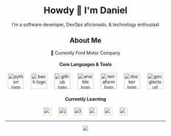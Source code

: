<h1 align="center">Howdy 👋 I'm Daniel</h1>

<p align="center">I'm a software developer, DevOps aficionado, & technology enthusiast</p>

<h2 align="center">About Me</h2>

<p align="center">
    🚗 Currently Ford Motor Company
</p>

<h4 align="center">Core Languages & Tools</h4>

<div align="center">
  <img src="https://cdn.jsdelivr.net/gh/devicons/devicon/icons/python/python-original.svg" height="50" alt="python logo"  />
  <img width="15" />
  <img src="https://cdn.jsdelivr.net/gh/devicons/devicon/icons/bash/bash-original.svg" height="50" alt="bash logo"  />
  <img width="15" />
  <img src="https://cdn.jsdelivr.net/gh/devicons/devicon/icons/github/github-original.svg" height="50" alt="github logo"  />
  <img width="15" />
  <img src="https://cdn.jsdelivr.net/gh/devicons/devicon/icons/ansible/ansible-original.svg" height="50" alt="ansible logo"  />
  <img width="15" />
  <img src="https://cdn.jsdelivr.net/gh/devicons/devicon/icons/terraform/terraform-original.svg" height="50" alt="terraform logo"  />
  <img width="15" />
  <img src="https://cdn.jsdelivr.net/gh/devicons/devicon/icons/docker/docker-original.svg" height="50" alt="docker logo"  />
  <img width="15" />
  <img src="https://cdn.jsdelivr.net/gh/devicons/devicon/icons/googlecloud/googlecloud-original.svg" height="50" alt="googlecloud logo"  />
</div>

<h4 align="center">Currently Learning</h4>

<div align="center">
  <img src="https://cdn.jsdelivr.net/gh/devicons/devicon/icons/rust/rust-original.svg" height="25" alt="rust logo"  />
  <img width="15" />
  <img src="https://cdn.jsdelivr.net/gh/devicons/devicon/icons/javascript/javascript-original.svg" height="25" alt="javascript logo"  />
  <img width="15" />
  <img src="https://cdn.jsdelivr.net/gh/devicons/devicon/icons/typescript/typescript-original.svg" height="25" alt="typescript logo"  />
  <img width="15" />
  <img src="https://cdn.jsdelivr.net/gh/devicons/devicon/icons/react/react-original.svg" height="25" alt="react logo"  />
  <img width="15" />
  <img src="https://cdn.jsdelivr.net/gh/devicons/devicon/icons/nextjs/nextjs-original.svg" height="25" alt="nextjs logo"  />
  <img width="15" />
  <img src="https://cdn.jsdelivr.net/gh/devicons/devicon/icons/go/go-original.svg" height="25" alt="go logo"  />
</div>

---

<div align="center">
  <img src="https://profile-counter.glitch.me/siryessuhr/count.svg?"  />
</div>
